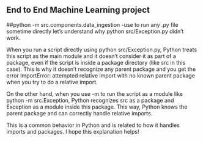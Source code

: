 ## End to End Machine Learning project ##
##python -m src.components.data_ingestion -use to run any  .py file sometime directly 
let’s understand why python src/Exception.py didn’t work.

When you run a script directly using python src/Exception.py, Python treats this script as the main module and it doesn’t consider it as part of a package, even if the script is inside a package directory (like src in this case). This is why it doesn’t recognize any parent package and you get the error ImportError: attempted relative import with no known parent package when you try to do a relative import.

On the other hand, when you use -m to run the script as a module like python -m src.Exception, Python recognizes src as a package and Exception as a module inside this package. This way, Python knows the parent package and can correctly handle relative imports.

This is a common behavior in Python and is related to how it handles imports and packages. I hope this explanation helps!
